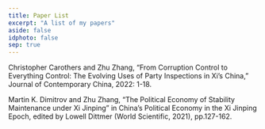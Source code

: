 ```yaml
---
title: Paper List
excerpt: "A list of my papers"
aside: false
idphoto: false
sep: true
---
```


Christopher Carothers and Zhu Zhang, “From Corruption Control to Everything Control: The Evolving Uses of Party Inspections in Xi’s China,” Journal of Contemporary China, 2022: 1-18.

Martin K. Dimitrov and Zhu Zhang, “The Political Economy of Stability Maintenance under Xi Jinping” in China’s Political Economy in the Xi Jinping Epoch, edited by Lowell Dittmer (World Scientific, 2021), pp.127-162.

